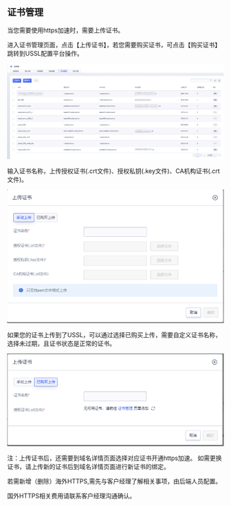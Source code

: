 ## 证书管理

当您需要使用https加速时，需要上传证书。

进入证书管理页面，点击【上传证书】，若您需要购买证书，可点击【购买证书】跳转到USSL配置平台操作。

![2022-UCDN证书管理列表](/images/2022-UCDN证书管理列表.png)

输入证书名称，上传授权证书(.crt文件)、授权私钥(.key文件)、CA机构证书(.crt文件)。

![2022-UCDN证书上传-1](/images/2022-UCDN证书上传-1.png)

如果您的证书上传到了USSL，可以通过选择已购买上传，需要自定义证书名称，选择未过期，且证书状态是正常的证书。

![2022-UCDN证书上传-2](/images/2022-UCDN证书上传-2.png)

注：上传证书后，还需要到域名详情页面选择对应证书开通https加速。
如需更换证书，请上传新的证书后到域名详情页面进行新证书的绑定。

若需新增（删除）海外HTTPS,需先与客户经理了解相关事项，由后端人员配置。

国外HTTPS相关费用请联系客户经理沟通确认。
